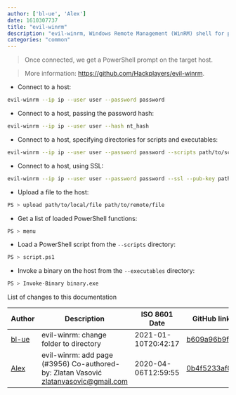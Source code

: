 ```yaml
---
author: ['bl-ue', 'Alex']
date: 1610307737
title: "evil-winrm"
description: "evil-winrm, Windows Remote Management (WinRM) shell for pentesting."
categories: "common"
---
```

> Once connected, we get a PowerShell prompt on the target host.

> More information: <https://github.com/Hackplayers/evil-winrm>.

- Connect to a host:

```bash
evil-winrm --ip ip --user user --password password
```

- Connect to a host, passing the password hash:

```bash
evil-winrm --ip ip --user user --hash nt_hash
```

- Connect to a host, specifying directories for scripts and executables:

```bash
evil-winrm --ip ip --user user --password password --scripts path/to/scripts --executables path/to/executables
```

- Connect to a host, using SSL:

```bash
evil-winrm --ip ip --user user --password password --ssl --pub-key path/to/pubkey --priv-key path/to/privkey
```

- Upload a file to the host:

```bash
PS > upload path/to/local/file path/to/remote/file
```

- Get a list of loaded PowerShell functions:

```bash
PS > menu
```

- Load a PowerShell script from the `--scripts` directory:

```bash
PS > script.ps1
```

- Invoke a binary on the host from the `--executables` directory:

```bash
PS > Invoke-Binary binary.exe
```
List of changes to this documentation


Author | Description | ISO 8601 Date | GitHub link
------|-----|-----|-----
[bl-ue](mailto:54780737+bl-ue@users.noreply.github.com) | evil-winrm: change folder to directory | 2021-01-10T20:42:17 | [b609a96b9ffe](https://github.com/tldr-pages/tldr/commit/b609a96b9ffe91ba7f251dd172a9653263b4181e)
[Alex](mailto:alexandre.dhondt@gmail.com) | evil-winrm: add page (#3956) Co-authored-by: Zlatan Vasović <zlatanvasovic@gmail.com> | 2020-04-06T12:59:55 | [0b4f5233af02](https://github.com/tldr-pages/tldr/commit/0b4f5233af021a4a67e92caac597224c296ee9cf)

